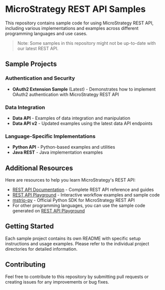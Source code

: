 # MicroStrategy REST API Samples

This repository contains sample code for using MicroStrategy REST API, including various implementations and examples across different programming languages and use cases.

> Note: Some samples in this repository might not be up-to-date with our latest REST API.

## Sample Projects

### Authentication and Security
- **OAuth2 Extension Sample** (Latest) - Demonstrates how to implement OAuth2 authentication with MicroStrategy REST API

### Data Integration
- **Data API** - Examples of data integration and manipulation
- **Data API v2** - Updated examples using the latest data API endpoints

### Language-Specific Implementations
- **Python API** - Python-based examples and utilities
- **Java REST** - Java implementation examples

## Additional Resources

Here are resources to help you learn MicroStrategy's REST API:

- [REST API Documentation](https://microstrategy.github.io/rest-api-docs/) - Complete REST API reference and guides
- [REST API Playground](https://github.com/MicroStrategy/rest-api-playground) - Interactive workflow examples and sample code
- [mstrio-py](https://github.com/MicroStrategy/mstrio-py) - Official Python SDK for MicroStrategy REST API
- For other programming languages, you can use the sample code generated on [REST API Playground](https://github.com/MicroStrategy/rest-api-playground)

## Getting Started

Each sample project contains its own README with specific setup instructions and usage examples. Please refer to the individual project directories for detailed information.

## Contributing

Feel free to contribute to this repository by submitting pull requests or creating issues for any improvements or bug fixes.
